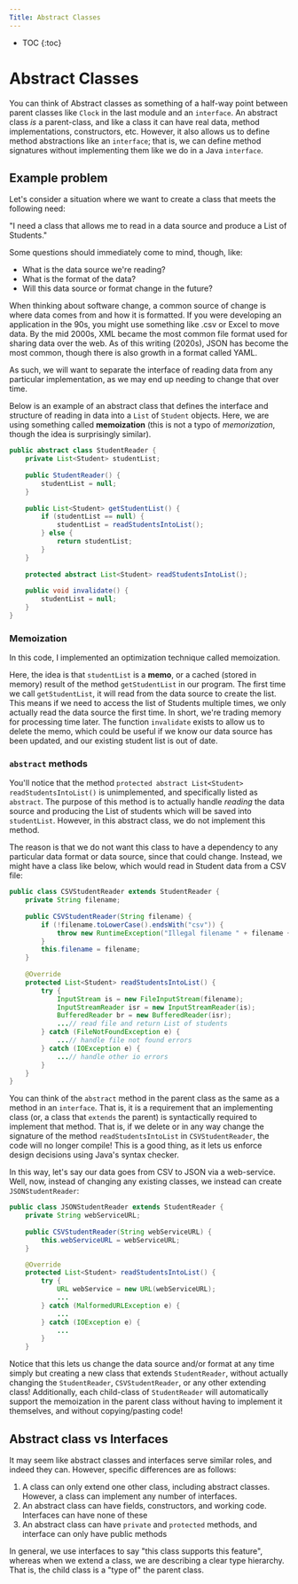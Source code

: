 ```yaml
---
Title: Abstract Classes
---
```


* TOC
{:toc}

# Abstract Classes

You can think of Abstract classes as something of a half-way point between parent classes like `Clock` in the last module and an `interface`. An abstract class *is* a parent-class, and like a class it can have real data, method implementations, constructors, etc. However, it also allows us to define method abstractions like an `interface`; that is, we can define method signatures without implementing them like we do in a Java `interface`.

## Example problem

Let's consider a situation where we want to create a class that meets the following need:

"I need a class that allows me to read in a data source and produce a List of Students."

Some questions should immediately come to mind, though, like:
- What is the data source we're reading?
- What is the format of the data?
- Will this data source or format change in the future?

When thinking about software change, a common source of change is where data comes from and how it is formatted. If you were developing an application in the 90s, you might use something like .csv or Excel to move data. By the mid 2000s, XML became the most common file format used for sharing data over the web. As of this writing (2020s), JSON has become the most common, though there is also growth in a format called YAML.

As such, we will want to separate the interface of reading data from any particular implementation, as we may end up needing to change that over time.

Below is an example of an abstract class that defines the interface and structure of reading in data into a `List` of `Student` objects. Here, we are using something called **memoization** (this is not a typo of *memorization*, though the idea is surprisingly similar). 

```java
public abstract class StudentReader {
    private List<Student> studentList;
    
    public StudentReader() {
        studentList = null;
    }
    
    public List<Student> getStudentList() {
        if (studentList == null) {
            studentList = readStudentsIntoList();
        } else {
            return studentList;
        }
    }
    
    protected abstract List<Student> readStudentsIntoList();
    
    public void invalidate() {
        studentList = null;
    }
}
```

### Memoization

In this code, I implemented an optimization technique called memoization.

Here, the idea is that `studentList` is a **memo**, or a cached (stored in memory) result of the method `getStudentList` in our program. The first time we call `getStudentList`, it will read from the data source to create the list. This means if we need to access the list of Students multiple times, we only actually read the data source the first time. In short, we're trading memory for processing time later. The function `invalidate` exists to allow us to delete the memo, which could be useful if we know our data source has been updated, and our existing student list is out of date.

### `abstract` methods

You'll notice that the method `protected abstract List<Student> readStudentsIntoList()` is unimplemented, and specifically listed as `abstract`. The purpose of this method is to actually handle *reading* the data source and producing the List of students which will be saved into `studentList`. However, in this abstract class, we do not implement this method.

The reason is that we do not want this class to have a dependency to any particular data format or data source, since that could change. Instead, we might have a class like below, which would read in Student data from a CSV file:

```java
public class CSVStudentReader extends StudentReader {
    private String filename;
    
    public CSVStudentReader(String filename) {
        if (!filename.toLowerCase().endsWith("csv")) {
            throw new RuntimeException("Illegal filename " + filename + " - filename must end with csv");
        }
        this.filename = filename;
    }
    
    @Override
    protected List<Student> readStudentsIntoList() {
        try {
            InputStream is = new FileInputStream(filename);
            InputStreamReader isr = new InputStreamReader(is);
            BufferedReader br = new BufferedReader(isr);
            ...// read file and return List of students
        } catch (FileNotFoundException e) {
            ...// handle file not found errors
        } catch (IOException e) {
            ...// handle other io errors
        }
    }
}
```

You can think of the `abstract` method in the parent class as the same as a method in an `interface`. That is, it is a requirement that an implementing class (or, a class that `extends` the parent) is syntactically required to implement that method. That is, if we delete or in any way change the signature of the method `readStudentsIntoList` in `CSVStudentReader`, the code will no longer compile! This is a good thing, as it lets us enforce design decisions using Java's syntax checker.

In this way, let's say our data goes from CSV to JSON via a web-service. Well, now, instead of changing any existing classes, we instead can create `JSONStudentReader`:

```java
public class JSONStudentReader extends StudentReader {
    private String webServiceURL;
    
    public CSVStudentReader(String webServiceURL) {
        this.webServiceURL = webServiceURL;
    }

    @Override
    protected List<Student> readStudentsIntoList() {
        try {
            URL webService = new URL(webServiceURL);
            ...
        } catch (MalformedURLException e) {
            ...
        } catch (IOException e) {
            ...
        }
    }
```

Notice that this lets us change the data source and/or format at any time simply but creating a new class that extends `StudentReader`, without actually changing the `StudentReader`, `CSVStudentReader`, or any other extending class! Additionally, each child-class of `StudentReader` will automatically support the memoization in the parent class without having to implement it themselves, and without copying/pasting code!

## Abstract class vs Interfaces

It may seem like abstract classes and interfaces serve similar roles, and indeed they can. However, specific differences are as follows:

1) A class can only extend one other class, including abstract classes. However, a class can implement any number of interfaces.
2) An abstract class can have fields, constructors, and working code. Interfaces can have none of these
3) An abstract class can have `private` and `protected` methods, and interface can only have public methods

In general, we use interfaces to say "this class supports this feature", whereas when we extend a class, we are describing a clear type hierarchy. That is, the child class is a "type of" the parent class.